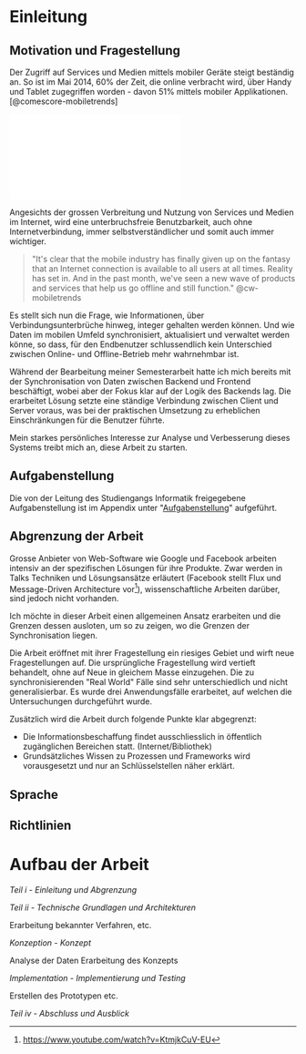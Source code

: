 <!--

Beispiel:

Kontakte Synchronisieren
Single- und Multistate möglich
Implementation möglich

"Grosses" Problem - jeder kennt das



-->

# Einleitung

## Motivation und Fragestellung
<!-- rewrite this sentence - might be better now -->
Der Zugriff auf Services und Medien mittels mobiler Geräte steigt beständig an. So ist im Mai 2014, 60% der Zeit, die online verbracht wird, über Handy und Tablet zugegriffen worden - davon 51% mittels mobiler Applikationen. [@comescore-mobiletrends]

![Verteilung der online verbrachten Zeit nach Platform (Grafik erstellt gemäss der Daten von [@comescore-mobiletrends])](img/Share-of-US-Digital-Media-Time-Spent-by-Platform.pdf)

Angesichts der grossen Verbreitung und Nutzung von Services und Medien im Internet, wird eine unterbruchsfreie Benutzbarkeit, auch ohne Internetverbindung, immer selbstverständlicher und somit auch immer wichtiger.

>"It's clear that the mobile industry has finally given up on the fantasy that an Internet connection is available to all users at all times. Reality has set in. And in the past month, we've seen a new wave of products and services that help us go offline and still function." @cw-mobiletrends

<!-- mehr Begründung - Netzabdekung -->

Es stellt sich nun die Frage, wie Informationen, über Verbindungsunterbrüche hinweg, integer gehalten werden können. Und wie Daten im mobilen Umfeld synchronisiert, aktualisiert und verwaltet werden könne, so dass, für den Endbenutzer schlussendlich kein Unterschied zwischen Online- und Offline-Betrieb mehr wahrnehmbar ist.

<!-- eventuell Beispiele? 
Google-Offline Calendar
Facebook Offline App (IOS) <- https://developers.facebook.com/docs/facebook-login/access-tokens
20-Min Offline App
-->

Während der Bearbeitung meiner Semesterarbeit hatte ich mich bereits mit der Synchronisation von Daten zwischen Backend und Frontend beschäftigt, wobei aber der Fokus klar auf der Logik des Backends lag. Die erarbeitet Lösung setzte eine ständige Verbindung zwischen Client und Server voraus, was bei der praktischen Umsetzung zu erheblichen Einschränkungen für die Benutzer führte.

Mein starkes persönliches Interesse zur Analyse und Verbesserung dieses Systems treibt mich an, diese Arbeit zu starten.


<!-- Fragestellungen formulieren? - eventuell auch durch Aufgabenstellung erläutert - eventuell auch aufbröseln der Aufgabenstellung erwünscht? möglicherweise auch Titel "Motivation und Fragestellung" anpassen - Zuordnung zu den Punkten der Aufgabenstellung -->

## Aufgabenstellung

Die von der Leitung des Studiengangs Informatik freigegebene Aufgabenstellung ist im Appendix unter "[Aufgabenstellung](#appendix_aufgabenstellung)" aufgeführt.

## Abgrenzung der Arbeit
Grosse Anbieter von Web-Software wie Google und Facebook arbeiten intensiv an der spezifischen Lösungen für ihre Produkte. Zwar werden in Talks Techniken und Lösungsansätze erläutert (Facebook stellt Flux und Message-Driven Architecture vor[^fb-flux]), wissenschaftliche Arbeiten darüber, sind jedoch nicht vorhanden.

[^fb-flux]:https://www.youtube.com/watch?v=KtmjkCuV-EU

Ich möchte in dieser Arbeit einen allgemeinen Ansatz erarbeiten und die Grenzen dessen ausloten, um so zu zeigen, wo die Grenzen der Synchronisation liegen.


Die Arbeit eröffnet mit ihrer Fragestellung ein riesiges Gebiet und wirft neue Fragestellungen auf. Die ursprüngliche Fragestellung wird vertieft behandelt, ohne auf Neue in gleichem Masse einzugehen.
Die zu synchronisierenden "Real World" Fälle sind sehr unterschiedlich und nicht generalisierbar. Es wurde drei Anwendungsfälle erarbeitet, auf welchen die Untersuchungen durchgeführt wurde.

Zusätzlich wird die Arbeit durch folgende Punkte klar abgegrenzt:

- Die Informationsbeschaffung findet ausschliesslich in öffentlich zugänglichen Bereichen statt. (Internet/Bibliothek)
- Grundsätzliches Wissen zu Prozessen und Frameworks wird vorausgesetzt und nur an Schlüsselstellen näher erklärt.


## Sprache

## Richtlinien




# Aufbau der Arbeit
<!-- Anpassen des Titels -->

<!-- Zusammenfassung der Teile - Zuteilung zur Fragestellung. -->
_Teil i - Einleitung und Abgrenzung_

_Teil ii - Technische Grundlagen und Architekturen_

Erarbeitung bekannter Verfahren, etc.

_Konzeption - Konzept_

Analyse der Daten
Erarbeitung des Konzepts

_Implementation - Implementierung und Testing_

Erstellen des Prototypen etc.

_Teil iv - Abschluss und Ausblick_

